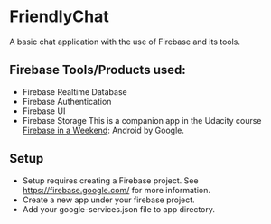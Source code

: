# FriendlyChat
A basic chat application with the use of Firebase and its tools.

## Firebase Tools/Products used:
* Firebase Realtime Database
* Firebase Authentication
* Firebase UI
* Firebase Storage
This is a companion app in the Udacity course [Firebase in a Weekend](https://www.udacity.com/course/firebase-in-a-weekend-by-google-android--ud0352): Android by Google.

## Setup
* Setup requires creating a Firebase project. See https://firebase.google.com/ for more information.
* Create a new app under your firebase project.
* Add your google-services.json file to app directory.
